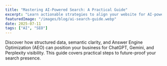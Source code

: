 ```yaml
---
title: "Mastering AI-Powered Search: A Practical Guide"
excerpt: "Learn actionable strategies to align your website for AI-powered search, ensuring discoverability in the evolving landscape of generative engines."
featuredImage: "/images/blog/ai-search-guide.webp"
date: 2025-07-11
tags: ["AI", "SEO"]
---
```


Discover how structured data, semantic clarity, and Answer Engine Optimization (AEO) can position your business for ChatGPT, Gemini, and Perplexity visibility. This guide covers practical steps to future-proof your search presence.
